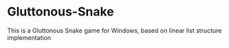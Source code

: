 # Gluttonous-Snake
This is a Gluttonous Snake game for Windows, based on linear list structure implementation

